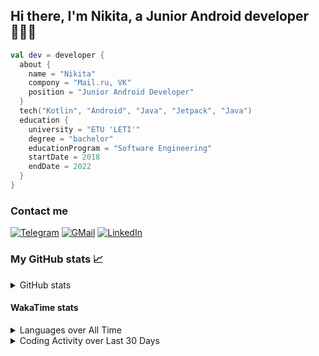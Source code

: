 ## Hi there, I'm Nikita, a Junior Android developer 👨‍💻👋

```kotlin
val dev = developer {
  about {
    name = "Nikita"
    compony = "Mail.ru, VK"
    position = "Junior Android Developer"
  }
  tech("Kotlin", "Android", "Java", "Jetpack", "Java")
  education {
    university = "ETU 'LETI'"
    degree = "bachelor"
    educationProgram = "Software Engineering"
    startDate = 2018
    endDate = 2022
  }
}
```

### Contact me

[![Telegram](https://img.shields.io/badge/Telegram-black?style=for-the-badge&logo=telegram&logoColor=29e9ea)](https://t.me/po4yka)
[![GMail](https://img.shields.io/badge/Gmail-black?style=for-the-badge&logo=gmail&logoColor=d14836)](mailto:pochaev.nik@gmail.com)
[![LinkedIn](https://img.shields.io/badge/linkedin%20-black.svg?&style=for-the-badge&logo=linkedin&logoColor=%230077B5)](linkedin.com/in/nikita-pochaev-415b5a1a1)

### My GitHub stats 📈

<details>
  <summary>GitHub stats</summary>
  <p align="center">
    <img src="https://github-readme-stats.vercel.app/api?username=po4yka&show_icons=true&theme=dark" />
  </p>
</details>

#### WakaTime stats

<details>
  <p><summary>Languages over All Time</summary></p>
  <p align="center">
    <img src="https://wakatime.com/share/@po4yka/71ebadb2-becc-4aa6-ba48-99438bee61f1.svg" height="500" />      
  </p>
</details>

<details>
  <p><summary>Coding Activity over Last 30 Days</summary></p>
  <p align="center">
    <img src="https://wakatime.com/share/@po4yka/d6e34971-8dc3-4824-9f18-9353e27ef9dc.svg" height="500" />   
  </p>
</details>
